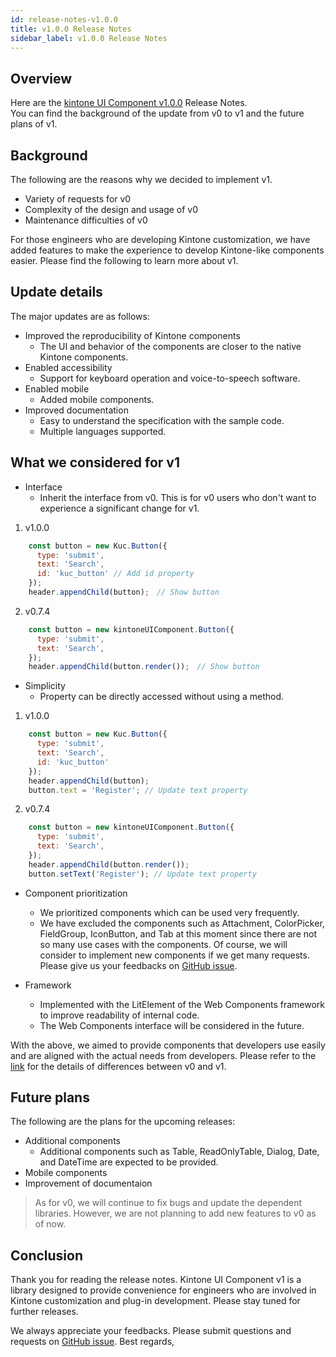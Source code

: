 ```yaml
---
id: release-notes-v1.0.0
title: v1.0.0 Release Notes
sidebar_label: v1.0.0 Release Notes
---
```


## Overview

Here are the [kintone UI Component v1.0.0](https://github.com/kintone-labs/kintone-ui-component/releases/tag/v1.0.0) Release Notes.  
You can find the background of the update from v0 to v1 and the future plans of v1.

## Background

The following are the reasons why we decided to implement v1.
- Variety of requests for v0
- Complexity of the design and usage of v0
- Maintenance difficulties of v0

For those engineers who are developing Kintone customization, we have added features to make the experience to develop Kintone-like components easier. Please find the following to learn more about v1.

## Update details

The major updates are as follows:

- Improved the reproducibility of Kintone components
  - The UI and behavior of the components are closer to the native Kintone components.
- Enabled accessibility
  - Support for keyboard operation and voice-to-speech software.
- Enabled mobile
  - Added mobile components.
- Improved documentation
  - Easy to understand the specification with the sample code.
  - Multiple languages supported.

## What we considered for v1

- Interface
  - Inherit the interface from v0. This is for v0 users who don't want to experience a significant change for v1.

1. v1.0.0
```JavaScript
    const button = new Kuc.Button({
      type: 'submit',
      text: 'Search',
      id: 'kuc_button' // Add id property
    });
    header.appendChild(button);　// Show button
```
2. v0.7.4
```JavaScript
    const button = new kintoneUIComponent.Button({
      type: 'submit',
      text: 'Search',
    });
    header.appendChild(button.render());　// Show button
```

- Simplicity
  - Property can be directly accessed without using a method.

1. v1.0.0
```JavaScript
    const button = new Kuc.Button({
      type: 'submit',
      text: 'Search',
      id: 'kuc_button'
    });
    header.appendChild(button);
    button.text = 'Register'; // Update text property
```
2. v0.7.4
```JavaScript
    const button = new kintoneUIComponent.Button({
      type: 'submit',
      text: 'Search',
    });
    header.appendChild(button.render());
    button.setText('Register'); // Update text property
```


- Component prioritization
  - We prioritized components which can be used very frequently.
  - We have excluded the components such as Attachment, ColorPicker, FieldGroup, IconButton, and Tab at this moment since there are not so many use cases with the components. Of course, we will consider to implement new components if we get many requests. Please give us your feedbacks on [GitHub issue](https://github.com/kintone-labs/kintone-ui-component/issues/new/choose).

- Framework
  - Implemented with the LitElement of the Web Components framework to improve readability of internal code.
  - The Web Components interface will be considered in the future.

With the above, we aimed to provide components that developers use easily and are aligned with the actual needs from developers.
Please refer to the [link](../guides/comparison-v0-v1.md) for the details of differences between v0 and v1.

## Future plans

The following are the plans for the upcoming releases:

- Additional components
  - Additional components such as Table, ReadOnlyTable, Dialog, Date, and DateTime are expected to be provided.
- Mobile components
- Improvement of documentaion

> As for v0, we will continue to fix bugs and update the dependent libraries. However, we are not planning to add new features to v0 as of now.

## Conclusion

Thank you for reading the release notes.
Kintone UI Component v1 is a library designed to provide convenience for engineers who are involved in Kintone customization and plug-in development.
Please stay tuned for further releases.

We always appreciate your feedbacks. Please submit questions and requests on [GitHub issue](https://github.com/kintone-labs/kintone-ui-component/issues/new/choose).
Best regards,
